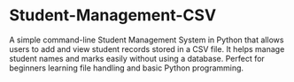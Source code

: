 # Student-Management-CSV
A simple command-line Student Management System in Python that allows users to add and view student records stored in a CSV file. It helps manage student names and marks easily without using a database. Perfect for beginners learning file handling and basic Python programming.
